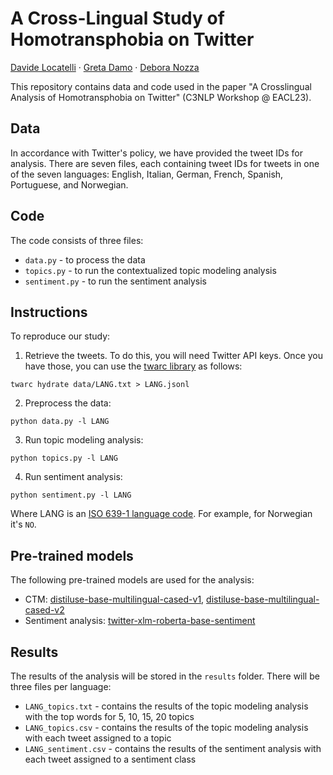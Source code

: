 # A Cross-Lingual Study of Homotransphobia on Twitter

[Davide Locatelli](http://davidelct.com) · [Greta Damo](https://milanlproc.github.io/authors/greta_damo/) · [Debora Nozza](https://deboranozza.com/)

This repository contains data and code used in the paper "A Crosslingual Analysis of Homotransphobia on Twitter" (C3NLP Workshop @ EACL23).

## Data

In accordance with Twitter's policy, we have provided the tweet IDs for analysis. There are seven files, each containing tweet IDs for tweets in one of the seven languages: English, Italian, German, French, Spanish, Portuguese, and Norwegian.

## Code 

The code consists of three files:
- `data.py` - to process the data
- `topics.py` - to run the contextualized topic modeling analysis
- `sentiment.py` - to run the sentiment analysis

## Instructions

To reproduce our study:
1. Retrieve the tweets. To do this, you will need Twitter API keys. Once you have those, you can use the [twarc library](https://twarc-project.readthedocs.io/en/latest/) as follows:
```
twarc hydrate data/LANG.txt > LANG.jsonl
```
2. Preprocess the data:
```
python data.py -l LANG
```
3. Run topic modeling analysis:
```
python topics.py -l LANG
```
4. Run sentiment analysis:
```
python sentiment.py -l LANG
```
Where LANG is an [ISO 639-1 language code](https://en.wikipedia.org/wiki/List_of_ISO_639-1_codes). For example, for Norwegian it's `NO`.

## Pre-trained models

The following pre-trained models are used for the analysis:
- CTM: [distiluse-base-multilingual-cased-v1](https://huggingface.co/sentence-transformers/distiluse-base-multilingual-cased-v1), [distiluse-base-multilingual-cased-v2](https://huggingface.co/sentence-transformers/distiluse-base-multilingual-cased-v2)
- Sentiment analysis: [twitter-xlm-roberta-base-sentiment](https://huggingface.co/cardiffnlp/twitter-xlm-roberta-base-sentiment)

## Results

The results of the analysis will be stored in the `results` folder. There will be three files per language: 
- `LANG_topics.txt` - contains the results of the topic modeling analysis with the top words for 5, 10, 15, 20 topics
- `LANG_topics.csv` - contains the results of the topic modeling analysis with each tweet assigned to a topic
- `LANG_sentiment.csv` - contains the results of the sentiment analysis with each tweet assigned to a sentiment class
